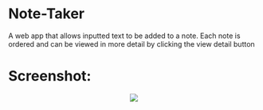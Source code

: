 # Note-Taker
A web app that allows inputted text to be added to a note. Each note is ordered and can be viewed in more detail by clicking the view detail button

# Screenshot:

<p align="center">
  <img src="Screenshot/Note-Takr-Screenshot.JPG" />
</p>

#
